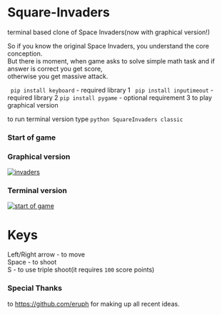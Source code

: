 # Square-Invaders
terminal based clone of Space Invaders(now with graphical version!)

So if you know the original Space Invaders, you understand the core conception.<br>
But there is moment, when game asks to solve simple math task and if answer is correct you get score,<br>
otherwise you get massive attack.

``` pip install keyboard``` - required library 1
``` pip install inputimeout``` - required library 2
``` pip install pygame ``` - optional requirement 3 to play graphical version

to run terminal version type ```python SquareInvaders classic```

### Start of game

### Graphical version
<a href="https://ibb.co/rfbWwGs"><img src="https://i.ibb.co/7Ng91J4/invaders.jpg" alt="invaders" border="0"></a><br />

### Terminal version
<a href="https://imgbb.com/"><img src="https://i.ibb.co/wN9s0LK/SQ1.png" alt="start of game" border="0"></a>

# Keys
Left/Right arrow - to move<br>
Space - to shoot<br>
S - to use triple shoot(it requires ```100``` score points)<br>

### Special Thanks
to https://github.com/eruph for making up all recent ideas.
